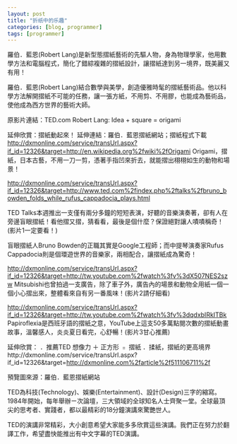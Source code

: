 ```yaml
---
layout: post
title: "折纸中的乐趣"
categories: [blog, programmer]
tags: [programmer]
---
```


羅伯．藍恩(Robert Lang)是新型態摺紙藝術的先驅人物，身為物理學家，他用數學方法和電腦程式，簡化了錯綜複雜的摺紙設計，讓摺紙達到另一境界，既美麗又有用！

羅伯．藍恩(Robert Lang)結合數學與美學，創造優雅時髦的摺紙藝術品。他以科學方法解開摺紙不可能的任務，讓一張方紙，不用剪、不用膠，也能成為藝術品，使他成為西方世界的藝術大師。

原影片連結：TED.com Robert Lang: Idea + square = origami 

延伸欣賞：摺紙動起來！
延伸連結：羅伯．藍恩摺紙網站；摺紙程式下載
http://dxmonline.com/service/transUrl.aspx?if_id=12326&target=http://en.wikipedia.org%2fwiki%2fOrigami
Origami，摺紙，日本古藝，不用一刀一剪，憑著手指凹來折去，就能摺出栩栩如生的動物和場景！

http://dxmonline.com/service/transUrl.aspx?if_id=12326&target=http://www.ted.com%2findex.php%2ftalks%2fbruno_bowden_folds_while_rufus_cappadocia_plays.html

TED Talks本週推出一支僅有兩分多鐘的短短表演，好聽的音樂演奏著，卻有人在旁邊盲眼摺紙！看他摺又摺，猜看看，最後是個什麼？保證絕對讓人嘖嘖稱奇！(影片1一定要看！)

盲眼摺紙人Bruno Bowden的正職其實是Google工程師；而中提琴演奏家Rufus Cappadocia則是個環遊世界的音樂家，兩相配合，讓摺紙成為驚奇！

http://dxmonline.com/service/transUrl.aspx?if_id=12326&target=http://tw.youtube.com%2fwatch%3fv%3dX507NES2szw
Mitsubishi也曾拍過一支廣告，除了車子外，廣告內的場景和動物全用紙一個一個小心摺出來，整體看來自有另一番風味！(影片2請仔細看)

http://dxmonline.com/service/transUrl.aspx?if_id=12326&target=http://tw.youtube.com%2fwatch%3fv%3dqdxbIRkITBk
Papiroflexia是西班牙語的摺紙之意，YouTube上這支50多萬點閱次數的摺紙動畫故事，溫馨感人，炎炎夏日看完，心舒暢！(影片3甘心推薦)

延伸欣賞：
．推薦TED 想像力 ＋ 正方形 ﹦ 摺紙
．揉紙，摺紙的更高境界http://dxmonline.com/service/transUrl.aspx?if_id=12326&target=http://dxmonline.com%2farticle%2f511106711%2f

預覽圖來源：羅伯．藍恩摺紙網站

TED為科技(Technology)、娛樂(Entertainment)、設計(Design)三字的縮寫。1984年開始，每年舉辦ㄧ次論壇，三大領域的全球知名人士齊聚一堂。全球最頂尖的思考者、實踐者，都以最精彩的18分鐘演講來驚艷世人。

TED的演講非常精彩，大小創意希望大家能多多欣賞這些演講。我們正在努力於翻譯工作，希望盡快能推出有中文字幕的TED演講。



